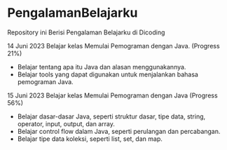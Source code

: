 # PengalamanBelajarku
Repository ini Berisi Pengalaman Belajarku di Dicoding

14 Juni 2023
Belajar kelas Memulai Pemograman dengan Java. (Progress 21%)
  * Belajar tentang apa itu Java dan alasan menggunakannya.
  * Belajar tools yang dapat digunakan untuk menjalankan bahasa pemograman Java.

15 Juni 2023
Belajar kelas Memulai Pemograman dengan Java (Progress 56%)
 * Belajar dasar-dasar Java, seperti struktur dasar, tipe data, string, operator, input, output, dan array.
 * Belajar control flow dalam Java, seperti perulangan dan percabangan.
 * Belajar tipe data koleksi, seperti list, set, dan map.
